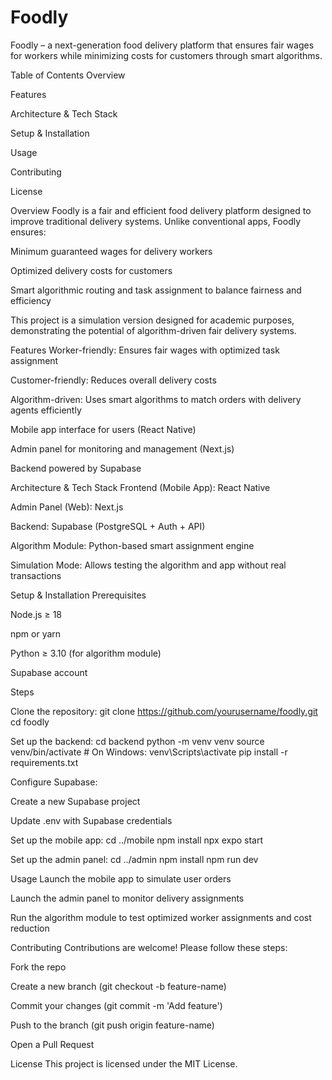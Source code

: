 # Foodly


Foodly – a next-generation food delivery platform that ensures fair wages for workers while minimizing costs for customers through smart algorithms.

Table of Contents
Overview

Features

Architecture & Tech Stack

Setup & Installation

Usage

Contributing

License

Overview
Foodly is a fair and efficient food delivery platform designed to improve traditional delivery systems. Unlike conventional apps, Foodly ensures:

Minimum guaranteed wages for delivery workers

Optimized delivery costs for customers

Smart algorithmic routing and task assignment to balance fairness and efficiency

This project is a simulation version designed for academic purposes, demonstrating the potential of algorithm-driven fair delivery systems.

Features
Worker-friendly: Ensures fair wages with optimized task assignment

Customer-friendly: Reduces overall delivery costs

Algorithm-driven: Uses smart algorithms to match orders with delivery agents efficiently

Mobile app interface for users (React Native)

Admin panel for monitoring and management (Next.js)

Backend powered by Supabase

Architecture & Tech Stack
Frontend (Mobile App): React Native

Admin Panel (Web): Next.js

Backend: Supabase (PostgreSQL + Auth + API)

Algorithm Module: Python-based smart assignment engine

Simulation Mode: Allows testing the algorithm and app without real transactions

Setup & Installation
Prerequisites

Node.js ≥ 18

npm or yarn

Python ≥ 3.10 (for algorithm module)

Supabase account

Steps

Clone the repository:
git clone https://github.com/yourusername/foodly.git
cd foodly

Set up the backend:
cd backend
python -m venv venv
source venv/bin/activate # On Windows: venv\Scripts\activate
pip install -r requirements.txt

Configure Supabase:

Create a new Supabase project

Update .env with Supabase credentials

Set up the mobile app:
cd ../mobile
npm install
npx expo start

Set up the admin panel:
cd ../admin
npm install
npm run dev

Usage
Launch the mobile app to simulate user orders

Launch the admin panel to monitor delivery assignments

Run the algorithm module to test optimized worker assignments and cost reduction

Contributing
Contributions are welcome! Please follow these steps:

Fork the repo

Create a new branch (git checkout -b feature-name)

Commit your changes (git commit -m 'Add feature')

Push to the branch (git push origin feature-name)

Open a Pull Request

License
This project is licensed under the MIT License.
